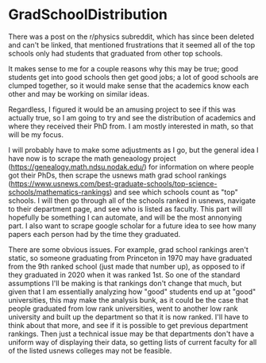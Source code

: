 # GradSchoolDistribution
There was a post on the r/physics subreddit, which has since been deleted and can't be linked, that mentioned frustrations that it seemed all of the top schools only had students that graduated from other top schools. 

It makes sense to me for a couple reasons why this may be true; good students get into good schools then get good jobs; a lot of good schools are clumped together, so it would make sense that the academics know each other and may be working on similar ideas. 

Regardless, I figured it would be an amusing project to see if this was actually true, so I am going to try and see the distribution of academics and where they received their PhD from. I am mostly interested in math, so that will be my focus. 

I will probably have to make some adjustments as I go, but the general idea I  have now is to scrape the math geneaology project (https://genealogy.math.ndsu.nodak.edu/) for information on where people got their PhDs, then scrape the usnews math grad school rankings (https://www.usnews.com/best-graduate-schools/top-science-schools/mathematics-rankings) and see which schools count as "top" schools. I will then go through all of the schools ranked in usnews, navigate to their department page, and see who is listed as faculty. This part will hopefully be something I can automate, and will be the most annonying part. I also want to scrape google scholar for a future idea to see how many papers each person had by the time they graduated. 

There are some obvious issues. For example, grad school rankings aren't static, so someone graduating from Princeton in 1970 may have graduated from the 9th ranked school (just made that number up), as opposed to if they graduated in 2020 when it was ranked 1st. So one of the standard assumptions I'll be making is that rankings don't change that much, but given that I am essentially analyzing how "good" students end up at "good" universities, this may make the analysis bunk, as it could be the case that people graduated from low rank universities, went to another low rank university and built up the department so that it is now ranked. I'll have to think about that more, and see if it is possible to get previous department rankings. Then just a technical issue may be that departments don't have a uniform way of displaying their data, so getting lists of current faculty for all of the listed usnews colleges may not be feasible.
